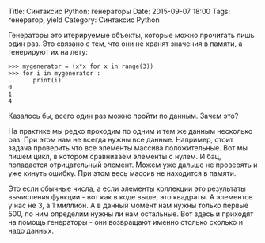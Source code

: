 Title: Синтаксис Python: генераторы
Date: 2015-09-07 18:00
Tags: генератор, yield
Category: Синтаксис Python



Генераторы это итерируемые объекты, которые можно прочитать лишь один раз. Это связано с тем, что они не хранят значения в памяти, а генерируют их на лету:

```
>>> mygenerator = (x*x for x in range(3))
>>> for i in mygenerator :
...    print(i)
0
1
4
```

Казалось бы, всего один раз можно пройти по данным. Зачем это?

На практике мы редко проходим по одним и тем же данным несколько раз. 
При этом нам не всегда нужны все данные. Например, стоит задача проверить что все элементы массива положительные. Вот мы пишем цикл, в котором сравниваем элементы с нулем. И бац, попадается отрицательный элемент. Можем уже дальше не проверять и уже кинуть ошибку. При этом весь массив не находится в памяти. 

Это если обычные числа, а если элементы коллекции это результаты вычисления функции - вот как в коде выше, это квадраты. А элементов у нас не 3, а 1 миллион. А в данный момент нам нужны только первые 500, по ним определим нужны ли нам остальные. Вот здесь и приходят на помощь генераторы - они возвращают именно столько сколько и надо данных.